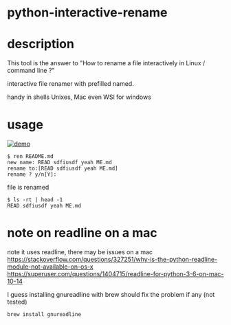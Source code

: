 # python-interactive-rename

# description

This tool is the answer to "How to rename a file interactively in Linux / command line ?"

interactive file renamer with prefilled named.

handy in shells Unixes, Mac even WSl for windows


# usage

[![demo](https://asciinema.org/a/9WdYV6EdSOxORDN8U3oqDeX4H.svg)](https://asciinema.org/a/9WdYV6EdSOxORDN8U3oqDeX4H)


	$ ren README.md
	new name: READ sdfiusdf yeah ME.md
	rename to:[READ sdfiusdf yeah ME.md]
	rename ? y/n[Y]: 

file is renamed

	$ ls -rt | head -1 
	READ sdfiusdf yeah ME.md


# note on readline on a mac
note it uses readline, there may be issues on a mac
https://stackoverflow.com/questions/327251/why-is-the-python-readline-module-not-available-on-os-x
https://superuser.com/questions/1404715/readline-for-python-3-6-on-mac-10-14

I guess installing gnureadline with brew should fix the problem if any (not tested)

	brew install gnureadline

